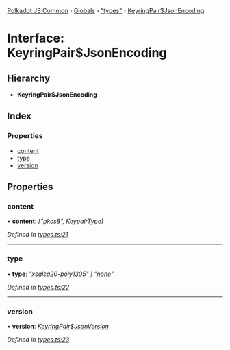 [Polkadot JS Common](../README.md) › [Globals](../globals.md) › ["types"](../modules/_types_.md) › [KeyringPair$JsonEncoding](_types_.keyringpair_jsonencoding.md)

# Interface: KeyringPair$JsonEncoding

## Hierarchy

* **KeyringPair$JsonEncoding**

## Index

### Properties

* [content](_types_.keyringpair_jsonencoding.md#content)
* [type](_types_.keyringpair_jsonencoding.md#type)
* [version](_types_.keyringpair_jsonencoding.md#version)

## Properties

###  content

• **content**: *["pkcs8", KeypairType]*

*Defined in [types.ts:21](https://github.com/polkadot-js/common/blob/ffc6b032/packages/keyring/src/types.ts#L21)*

___

###  type

• **type**: *"xsalsa20-poly1305" | "none"*

*Defined in [types.ts:22](https://github.com/polkadot-js/common/blob/ffc6b032/packages/keyring/src/types.ts#L22)*

___

###  version

• **version**: *[KeyringPair$JsonVersion](../modules/_types_.md#keyringpairjsonversion)*

*Defined in [types.ts:23](https://github.com/polkadot-js/common/blob/ffc6b032/packages/keyring/src/types.ts#L23)*
